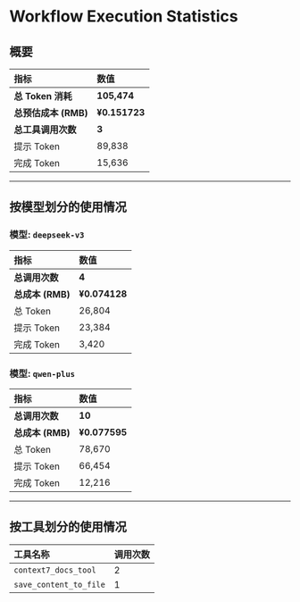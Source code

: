 # Workflow Execution Statistics

## 概要

| 指标 | 数值 |
| :--- | :--- |
| **总 Token 消耗** | **105,474** |
| **总预估成本 (RMB)** | **¥0.151723** |
| **总工具调用次数** | **3** |
| 提示 Token | 89,838 |
| 完成 Token | 15,636 |

---

## 按模型划分的使用情况


### 模型: `deepseek-v3`

| 指标 | 数值 |
| :--- | :--- |
| **总调用次数** | **4** |
| **总成本 (RMB)** | **¥0.074128** |
| 总 Token | 26,804 |
| 提示 Token | 23,384 |
| 完成 Token | 3,420 |

### 模型: `qwen-plus`

| 指标 | 数值 |
| :--- | :--- |
| **总调用次数** | **10** |
| **总成本 (RMB)** | **¥0.077595** |
| 总 Token | 78,670 |
| 提示 Token | 66,454 |
| 完成 Token | 12,216 |

---

## 按工具划分的使用情况

| 工具名称 | 调用次数 |
| :--- | :--- |
| `context7_docs_tool` | 2 |
| `save_content_to_file` | 1 |
